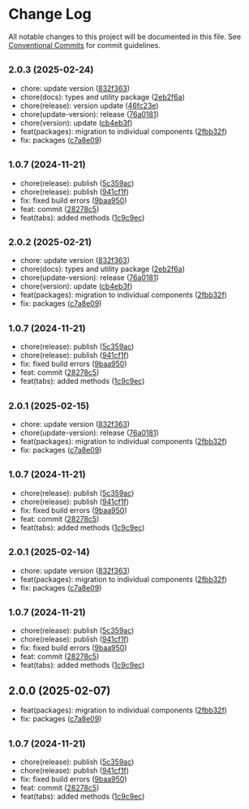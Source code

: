 # Change Log

All notable changes to this project will be documented in this file.
See [Conventional Commits](https://conventionalcommits.org) for commit guidelines.

## <small>2.0.3 (2025-02-24)</small>

* chore: update version ([832f363](https://gitlab.optimacros.com/fe/ui-kit/commit/832f363))
* chore(docs): types and utility package ([2eb2f6a](https://gitlab.optimacros.com/fe/ui-kit/commit/2eb2f6a))
* chore(release): version update ([46fc23e](https://gitlab.optimacros.com/fe/ui-kit/commit/46fc23e))
* chore(update-version): release ([76a0181](https://gitlab.optimacros.com/fe/ui-kit/commit/76a0181))
* chore(version): update ([cb4eb3f](https://gitlab.optimacros.com/fe/ui-kit/commit/cb4eb3f))
* feat(packages): migration to individual components ([2fbb32f](https://gitlab.optimacros.com/fe/ui-kit/commit/2fbb32f))
* fix: packages ([c7a8e09](https://gitlab.optimacros.com/fe/ui-kit/commit/c7a8e09))



## <small>1.0.7 (2024-11-21)</small>

* chore(release): publish ([5c359ac](https://gitlab.optimacros.com/fe/ui-kit/commit/5c359ac))
* chore(release): publish ([941cf1f](https://gitlab.optimacros.com/fe/ui-kit/commit/941cf1f))
* fix: fixed build errors ([9baa950](https://gitlab.optimacros.com/fe/ui-kit/commit/9baa950))
* feat: commit ([28278c5](https://gitlab.optimacros.com/fe/ui-kit/commit/28278c5))
* feat(tabs): added methods ([1c9c9ec](https://gitlab.optimacros.com/fe/ui-kit/commit/1c9c9ec))





## <small>2.0.2 (2025-02-21)</small>

* chore: update version ([832f363](https://gitlab.optimacros.com/fe/ui-kit/commit/832f363))
* chore(docs): types and utility package ([2eb2f6a](https://gitlab.optimacros.com/fe/ui-kit/commit/2eb2f6a))
* chore(update-version): release ([76a0181](https://gitlab.optimacros.com/fe/ui-kit/commit/76a0181))
* chore(version): update ([cb4eb3f](https://gitlab.optimacros.com/fe/ui-kit/commit/cb4eb3f))
* feat(packages): migration to individual components ([2fbb32f](https://gitlab.optimacros.com/fe/ui-kit/commit/2fbb32f))
* fix: packages ([c7a8e09](https://gitlab.optimacros.com/fe/ui-kit/commit/c7a8e09))



## <small>1.0.7 (2024-11-21)</small>

* chore(release): publish ([5c359ac](https://gitlab.optimacros.com/fe/ui-kit/commit/5c359ac))
* chore(release): publish ([941cf1f](https://gitlab.optimacros.com/fe/ui-kit/commit/941cf1f))
* fix: fixed build errors ([9baa950](https://gitlab.optimacros.com/fe/ui-kit/commit/9baa950))
* feat: commit ([28278c5](https://gitlab.optimacros.com/fe/ui-kit/commit/28278c5))
* feat(tabs): added methods ([1c9c9ec](https://gitlab.optimacros.com/fe/ui-kit/commit/1c9c9ec))





## <small>2.0.1 (2025-02-15)</small>

* chore: update version ([832f363](https://gitlab.optimacros.com/fe/ui-kit/commit/832f363))
* chore(update-version): release ([76a0181](https://gitlab.optimacros.com/fe/ui-kit/commit/76a0181))
* feat(packages): migration to individual components ([2fbb32f](https://gitlab.optimacros.com/fe/ui-kit/commit/2fbb32f))
* fix: packages ([c7a8e09](https://gitlab.optimacros.com/fe/ui-kit/commit/c7a8e09))



## <small>1.0.7 (2024-11-21)</small>

* chore(release): publish ([5c359ac](https://gitlab.optimacros.com/fe/ui-kit/commit/5c359ac))
* chore(release): publish ([941cf1f](https://gitlab.optimacros.com/fe/ui-kit/commit/941cf1f))
* fix: fixed build errors ([9baa950](https://gitlab.optimacros.com/fe/ui-kit/commit/9baa950))
* feat: commit ([28278c5](https://gitlab.optimacros.com/fe/ui-kit/commit/28278c5))
* feat(tabs): added methods ([1c9c9ec](https://gitlab.optimacros.com/fe/ui-kit/commit/1c9c9ec))





## <small>2.0.1 (2025-02-14)</small>

* chore: update version ([832f363](https://gitlab.optimacros.com/fe/ui-kit/commit/832f363))
* feat(packages): migration to individual components ([2fbb32f](https://gitlab.optimacros.com/fe/ui-kit/commit/2fbb32f))
* fix: packages ([c7a8e09](https://gitlab.optimacros.com/fe/ui-kit/commit/c7a8e09))



## <small>1.0.7 (2024-11-21)</small>

* chore(release): publish ([5c359ac](https://gitlab.optimacros.com/fe/ui-kit/commit/5c359ac))
* chore(release): publish ([941cf1f](https://gitlab.optimacros.com/fe/ui-kit/commit/941cf1f))
* fix: fixed build errors ([9baa950](https://gitlab.optimacros.com/fe/ui-kit/commit/9baa950))
* feat: commit ([28278c5](https://gitlab.optimacros.com/fe/ui-kit/commit/28278c5))
* feat(tabs): added methods ([1c9c9ec](https://gitlab.optimacros.com/fe/ui-kit/commit/1c9c9ec))





## 2.0.0 (2025-02-07)

* feat(packages): migration to individual components ([2fbb32f](https://gitlab.optimacros.com/fe/ui-kit/commit/2fbb32f))
* fix: packages ([c7a8e09](https://gitlab.optimacros.com/fe/ui-kit/commit/c7a8e09))



## <small>1.0.7 (2024-11-21)</small>

* chore(release): publish ([5c359ac](https://gitlab.optimacros.com/fe/ui-kit/commit/5c359ac))
* chore(release): publish ([941cf1f](https://gitlab.optimacros.com/fe/ui-kit/commit/941cf1f))
* fix: fixed build errors ([9baa950](https://gitlab.optimacros.com/fe/ui-kit/commit/9baa950))
* feat: commit ([28278c5](https://gitlab.optimacros.com/fe/ui-kit/commit/28278c5))
* feat(tabs): added methods ([1c9c9ec](https://gitlab.optimacros.com/fe/ui-kit/commit/1c9c9ec))
